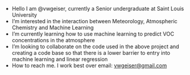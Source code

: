 - Hello I am @vwgeiser, currently a Senior undergraduate at Saint Louis University
- I’m interested in the interaction between Meteorology, Atmospheric Chemistry and Machine Learning
- I’m currently learning how to use machine learning to predict VOC concentrations in the atmosphere
- I’m looking to collaborate on the code used in the above project and creating a code base so that there is a lower barrier to entry into machine learning and linear regression
- How to reach me. I work best over email: vwgeiser@gmail.com
